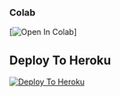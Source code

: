 
                                      
                                      
                                      
                                    

### Colab
[![Open In Colab](https://colab.research.google.com/assets/colab-badge.svg)]

## Deploy To Heroku

[![Deploy To Heroku](https://www.herokucdn.com/deploy/button.svg)](https://dashboard.heroku.com/new?button-url=https://github.com/&template=https://github.com/nitinyadav798906/Master-v2)
